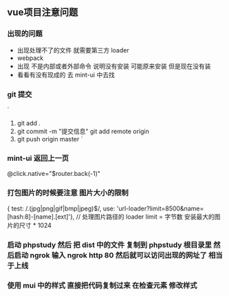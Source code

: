 ## vue项目注意问题

### 出现的问题
  + 出现处理不了的文件 就需要第三方 loader 
  + webpack 
  + 出现 不是内部或者外部命令 说明没有安装 可能原来安装 但是现在没有装
  + 看看有没有现成的 去 mint-ui 中去找

### git 提交
`
  1. git add .
  2. git commit -m "提交信息"
     git add remote origin 
  3. git push origin master
`

### mint-ui 返回上一页
@click.native="$router.back(-1)"

### 打包图片的时候要注意 图片大小的限制 
{ test: /\.(jpg|png|gif|bmp|jpeg)$/, use: 'url-loader?limit=8500&name=[hash:8]-[name].[ext]'}, // 处理图片路径的 loader 
limit = 字节数 安装最大的图片的尺寸 * 1024

### 启动 phpstudy 然后 把 dist 中的文件 复制到 phpstudy 根目录里  然后启动  ngrok 输入 ngrok http 80 然后就可以访问出现的网址了 相当于上线

### 使用 mui 中的样式 直接把代码复制过来 在检查元素 修改样式